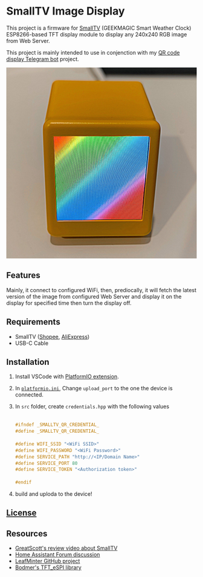 # SmallTV Image Display

This project is a firmware for [SmallTV](https://github.com/GeekMagicClock/smalltv) (GEEKMAGIC Smart Weather Clock) ESP8266-based TFT display module to display any 240x240 RGB image from Web Server.

This project is mainly intended to use in conjenction with my [QR code display Telegram bot](https://github.com/itpcc/qr-display-telegram-bot) project.

![Sample display from the project](./sample.jpg)

## Features

Mainly, it connect to configured WiFi, then, prediocally, it will fetch the latest version of the image from configured Web Server and display it on the display for specified time then turn the display off.

## Requirements

- SmallTV ([Shopee](https://shopee.co.th/artexlife/27367545865), [AliExpress](https://www.aliexpress.com/item/1005004679769445.html))
- USB-C Cable

## Installation

1. Install VSCode with [PlatformIO extension](https://docs.platformio.org/en/latest/platforms/espressif8266.html).
2. In [`platformio.ini`](./platformio.ini), Change `upload_port` to the one the device is connected.
3. In `src` folder, create `credentials.hpp` with the following values

    ```cpp

    #ifndef _SMALLTV_QR_CREDENTIAL_
    #define _SMALLTV_QR_CREDENTIAL_

    #define WIFI_SSID "<WiFi SSID>"
    #define WIFI_PASSWORD "<WiFi Password>"
    #define SERVICE_PATH "http://<IP/Domain Name>"
    #define SERVICE_PORT 80
    #define SERVICE_TOKEN "<Authorization token>"

    #endif

    ```

4. build and uploda to the device!

## [License](./LICENSE)

## Resources

- [GreatScott's review video about SmallTV](https://youtu.be/bvLeIsqz1zc?t=262)
- [Home Assistant Forum discussion](https://community.home-assistant.io/t/installing-esphome-on-geekmagic-smart-weather-clock-smalltv-pro/618029/1)
- [LeafMinter GitHub project](https://github.com/matteocrippa/leafminer)
- [Bodmer's TFT_eSPI library](https://github.com/matteocrippa/leafminer)
